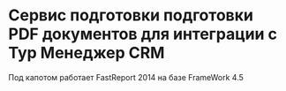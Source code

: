 # Сервис подготовки подготовки PDF документов для интеграции с Тур Менеджер CRM
Под капотом работает FastReport 2014 на базе FrameWork 4.5
